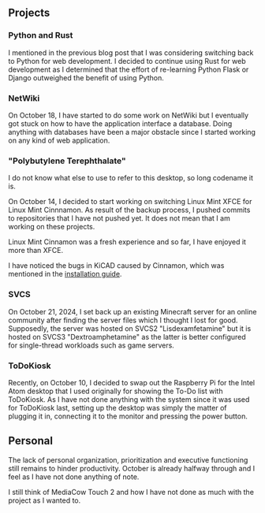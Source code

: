 ## Projects

### Python and Rust
I mentioned in the previous blog post that I was considering switching back to Python for web development. I decided to continue using Rust for web development as I determined that the effort of re-learning Python Flask or Django outweighed the benefit of using Python.

### NetWiki
On October 18, I have started to do some work on NetWiki but I eventually got stuck on how to have the application interface a database. Doing anything with databases have been a major obstacle since I started working on any kind of web application.

### "Polybutylene Terephthalate"
I do not know what else to use to refer to this desktop, so long codename it is.

On October 14, I decided to start working on switching Linux Mint XFCE for Linux Mint Cinnnamon. As result of the backup process, I pushed commits to repositories that I have not pushed yet. It does not mean that I am working on these projects.

Linux Mint Cinnamon was a fresh experience and so far, I have enjoyed it more than XFCE.

I have noticed the bugs in KiCAD caused by Cinnamon, which was mentioned in the [installation guide](https://www.kicad.org/download/linux/).

### SVCS
On October 21, 2024, I set back up an existing Minecraft server for an online community after finding the server files which I thought I lost for good. Supposedly, the server was hosted on SVCS2 "Lisdexamfetamine" but it is hosted on SVCS3 "Dextroamphetamine" as the latter is better configured for single-thread workloads such as game servers.

### ToDoKiosk
Recently, on October 10, I decided to swap out the Raspberry Pi for the Intel Atom desktop that I used originally for showing the To-Do list with ToDoKiosk. As I have not done anything with the system since it was used for ToDoKiosk last, setting up the desktop was simply the matter of plugging it in, connecting it to the monitor and pressing the power button.

## Personal
The lack of personal organization, prioritization and executive functioning still remains to hinder productivity. October is already halfway through and I feel as I have not done anything of note.

I still think of MediaCow Touch 2 and how I have not done as much with the project as I wanted to.



